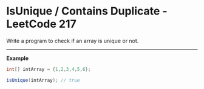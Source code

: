 # IsUnique / Contains Duplicate - LeetCode 217

Write a program to check if an array is unique or not.

---

__Example__

```java
int[] intArray = {1,2,3,4,5,6};

isUnique(intArray); // true
```